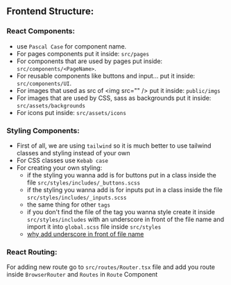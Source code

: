 ## Frontend Structure:

### React Components:
- use `Pascal Case` for component name.
- For pages components put it inside: `src/pages` 
- For components that are used by pages put inside: `src/components/<PageName>`.
- For reusable components like buttons and input... put it inside: `src/components/UI`.
- For images that used as src of \<img src="" /> put it inside: `public/imgs`
- For images that are used by CSS, sass as backgrounds put it inside: `src/assets/backgrounds`
- For icons put inside: `src/assets/icons`

### Styling Components:
- First of all, we are using `tailwind` so it is much better to use tailwind classes and styling instead of your own
- For CSS classes use `Kebab case`
- For creating your own styling:
   - if the styling you wanna add is for buttons put in a class inside the file `src/styles/includes/_buttons.scss`
   - if the styling you wanna add is for inputs put in a class inside the file `src/styles/includes/_inputs.scss`
   - the same thing for other `tags`
   - if you don't find the file of the tag you wanna style create it inside `src/styles/includes` with an underscore in front of the file name and import it into `global.scss` file inside `src/styles`
   - [why add underscore in front of file name](https://stackoverflow.com/questions/34889962/why-put-in-front-of-the-file-name-or-in-scss-css#:~:text=The%20_%20(underscore)%20is%20a,compiled%20on%20a%20single%20file.)

### React Routing:
For adding new route go to `src/routes/Router.tsx` file and add you route inside `BrowserRouter` and `Routes` in `Route` Component